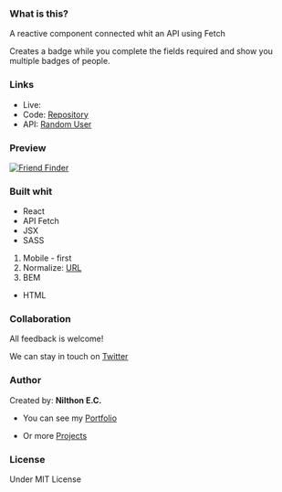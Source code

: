 ### What is this?

A reactive component connected whit an API using Fetch

Creates a badge while you complete the fields required and show you multiple badges of people.

### Links

- Live: 
- Code: [Repository](https://github.com/Nilil/react-register "Repository")
- API: [Random User](https://randomuser.me/ "Random User")

### Preview

[![Friend Finder](https://i.imgur.com/xKenndE.png "Friend Finder")](https://i.imgur.com/xKenndE.png "Friend Finder")

### Built whit
- React
- API Fetch
- JSX
- SASS
 1. Mobile - first
 1. Normalize: [URL](https://csstools.github.io/normalize.css/ "URL")
 1. BEM
- HTML

### Collaboration

All feedback is welcome!

We can stay in touch on [Twitter](https://twitter.com/NilthonEC "Twitter")

### Author

Created by: **Nilthon E.C.**

- You can see my [Portfolio](http://nilil.github.io "Portfolio")

- Or more [Projects](https://github.com/Nilil "Projects")

### License

Under MIT License

